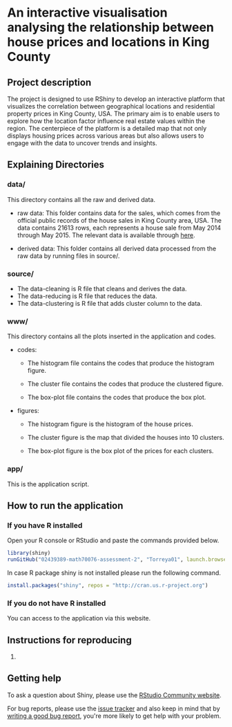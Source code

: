 # An interactive visualisation analysing the relationship between house prices and locations in King County

## Project description

The project is designed to use RShiny to develop an interactive platform that visualizes the correlation between geographical locations and residential property prices in King County, USA. The primary aim is to enable users to explore how the location factor influence real estate values within the region. The centerpiece of the platform is a detailed map that not only displays housing prices across various areas but also allows users to engage with the data to uncover trends and insights.

## Explaining Directories

### data/

This directory contains all the raw and derived data.

-   raw data: This folder contains data for the sales, which comes from the official public records of the house sales in King County area, USA. The data contains 21613 rows, each represents a house sale from May 2014 through May 2015. The relevant data is available through [here](https://www.kaggle.com/harlfoxem/housesalesprediction).

-   derived data: This folder contains all derived data processed from the raw data by running files in source/.

### source/

-   The data-cleaning is R file that cleans and derives the data.
-   The data-reducing is R file that reduces the data.
-   The data-clustering is R file that adds cluster column to the data.

### www/

This directory contains all the plots inserted in the application and codes.

-   codes:

    -   The histogram file contains the codes that produce the histogram figure.

    -   The cluster file contains the codes that produce the clustered figure.

    -   The box-plot file contains the codes that produce the box plot.

-   figures:

    -   The histogram figure is the histogram of the house prices.

    -   The cluster figure is the map that divided the houses into 10 clusters.

    -   The box-plot figure is the box plot of the prices for each clusters.

### app/

This is the application script.

## How to run the application

### If you have R installed

Open your R console or RStudio and paste the commands provided below.

``` r
library(shiny)
runGitHub("02439389-math70076-assessment-2", "Torreya01", launch.browser = TRUE)
```

In case R package shiny is not installed please run the following command.

``` r
install.packages("shiny", repos = "http://cran.us.r-project.org")
```

### If you do not have R installed

You can access to the application via this website.

## Instructions for reproducing

1.  

## Getting help

To ask a question about Shiny, please use the [RStudio Community website](https://forum.posit.co/new-topic?category=shiny&tags=shiny).

For bug reports, please use the [issue tracker](https://github.com/rstudio/shiny/issues) and also keep in mind that by [writing a good bug report](https://github.com/rstudio/shiny/wiki/Writing-Good-Bug-Reports), you're more likely to get help with your problem.
